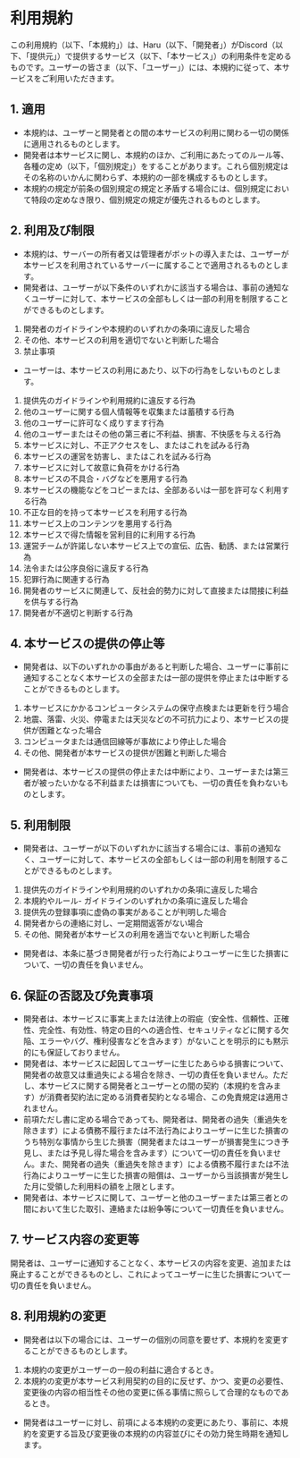 # 利用規約
この利用規約（以下、「本規約」）は、Haru（以下、「開発者」）がDiscord（以下、「提供元」）で提供するサービス（以下、「本サービス」）の利用条件を定めるものです。ユーザーの皆さま（以下、「ユーザー」）には、本規約に従って、本サービスをご利用いただきます。

## 1. 適用
- 本規約は、ユーザーと開発者との間の本サービスの利用に関わる一切の関係に適用されるものとします。
- 開発者は本サービスに関し、本規約のほか、ご利用にあたってのルール等、各種の定め（以下，「個別規定」）をすることがあります。これら個別規定はその名称のいかんに関わらず、本規約の一部を構成するものとします。
- 本規約の規定が前条の個別規定の規定と矛盾する場合には、個別規定において特段の定めなき限り、個別規定の規定が優先されるものとします。

## 2. 利用及び制限
- 本規約は、サーバーの所有者又は管理者がボットの導入または、ユーザーが本サービスを利用されているサーバーに属することで適用されるものとします。
- 開発者は、ユーザーが以下条件のいずれかに該当する場合は、事前の通知なくユーザーに対して、本サービスの全部もしくは一部の利用を制限することができるものとします。
1. 開発者のガイドラインや本規約のいずれかの条項に違反した場合
2. その他、本サービスの利用を適切でないと判断した場合
3. 禁止事項
- ユーザーは、本サービスの利用にあたり、以下の行為をしないものとします。
1. 提供先のガイドラインや利用規約に違反する行為
2. 他のユーザーに関する個人情報等を収集または蓄積する行為
3. 他のユーザーに許可なく成りすます行為
4. 他のユーザーまたはその他の第三者に不利益、損害、不快感を与える行為
5. 本サービスに対し、不正アクセスをし、またはこれを試みる行為
6. 本サービスの運営を妨害し、またはこれを試みる行為
7. 本サービスに対して故意に負荷をかける行為
8. 本サービスの不具合・バグなどを悪用する行為
9. 本サービスの機能などをコピーまたは、全部あるいは一部を許可なく利用する行為
10. 不正な目的を持って本サービスを利用する行為
11. 本サービス上のコンテンツを悪用する行為
12. 本サービスで得た情報を営利目的に利用する行為
13. 運営チームが許諾しない本サービス上での宣伝、広告、勧誘、または営業行為
14. 法令または公序良俗に違反する行為
15. 犯罪行為に関連する行為
16. 開発者のサービスに関連して、反社会的勢力に対して直接または間接に利益を供与する行為
17. 開発者が不適切と判断する行為

## 4. 本サービスの提供の停止等
- 開発者は、以下のいずれかの事由があると判断した場合、ユーザーに事前に通知することなく本サービスの全部または一部の提供を停止または中断することができるものとします。
1. 本サービスにかかるコンピュータシステムの保守点検または更新を行う場合
2. 地震、落雷、火災、停電または天災などの不可抗力により、本サービスの提供が困難となった場合
3. コンピュータまたは通信回線等が事故により停止した場合
4. その他、開発者が本サービスの提供が困難と判断した場合
- 開発者は、本サービスの提供の停止または中断により、ユーザーまたは第三者が被ったいかなる不利益または損害についても、一切の責任を負わないものとします。

## 5. 利用制限
- 開発者は、ユーザーが以下のいずれかに該当する場合には、事前の通知なく、ユーザーに対して、本サービスの全部もしくは一部の利用を制限することができるものとします。
1. 提供先のガイドラインや利用規約のいずれかの条項に違反した場合
2. 本規約やルール- ガイドラインのいずれかの条項に違反した場合
3. 提供先の登録事項に虚偽の事実があることが判明した場合
4. 開発者からの連絡に対し、一定期間返答がない場合
5. その他、開発者が本サービスの利用を適当でないと判断した場合
- 開発者は、本条に基づき開発者が行った行為によりユーザーに生じた損害について、一切の責任を負いません。

## 6. 保証の否認及び免責事項
- 開発者は、本サービスに事実上または法律上の瑕疵（安全性、信頼性、正確性、完全性、有効性、特定の目的への適合性、セキュリティなどに関する欠陥、エラーやバグ、権利侵害などを含みます）がないことを明示的にも黙示的にも保証しておりません。
- 開発者は、本サービスに起因してユーザーに生じたあらゆる損害について、開発者の故意又は重過失による場合を除き、一切の責任を負いません。ただし、本サービスに関する開発者とユーザーとの間の契約（本規約を含みます）が消費者契約法に定める消費者契約となる場合、この免責規定は適用されません。
- 前項ただし書に定める場合であっても、開発者は、開発者の過失（重過失を除きます）による債務不履行または不法行為によりユーザーに生じた損害のうち特別な事情から生じた損害（開発者またはユーザーが損害発生につき予見し、または予見し得た場合を含みます）について一切の責任を負いません。また、開発者の過失（重過失を除きます）による債務不履行または不法行為によりユーザーに生じた損害の賠償は、ユーザーから当該損害が発生した月に受領した利用料の額を上限とします。
- 開発者は、本サービスに関して、ユーザーと他のユーザーまたは第三者との間において生じた取引、連絡または紛争等について一切責任を負いません。

## 7. サービス内容の変更等
開発者は、ユーザーに通知することなく、本サービスの内容を変更、追加または廃止することができるものとし、これによってユーザーに生じた損害について一切の責任を負いません。

## 8. 利用規約の変更
- 開発者は以下の場合には、ユーザーの個別の同意を要せず、本規約を変更することができるものとします。
1. 本規約の変更がユーザーの一般の利益に適合するとき。
2. 本規約の変更が本サービス利用契約の目的に反せず、かつ、変更の必要性、変更後の内容の相当性その他の変更に係る事情に照らして合理的なものであるとき。
- 開発者はユーザーに対し、前項による本規約の変更にあたり、事前に、本規約を変更する旨及び変更後の本規約の内容並びにその効力発生時期を通知します。